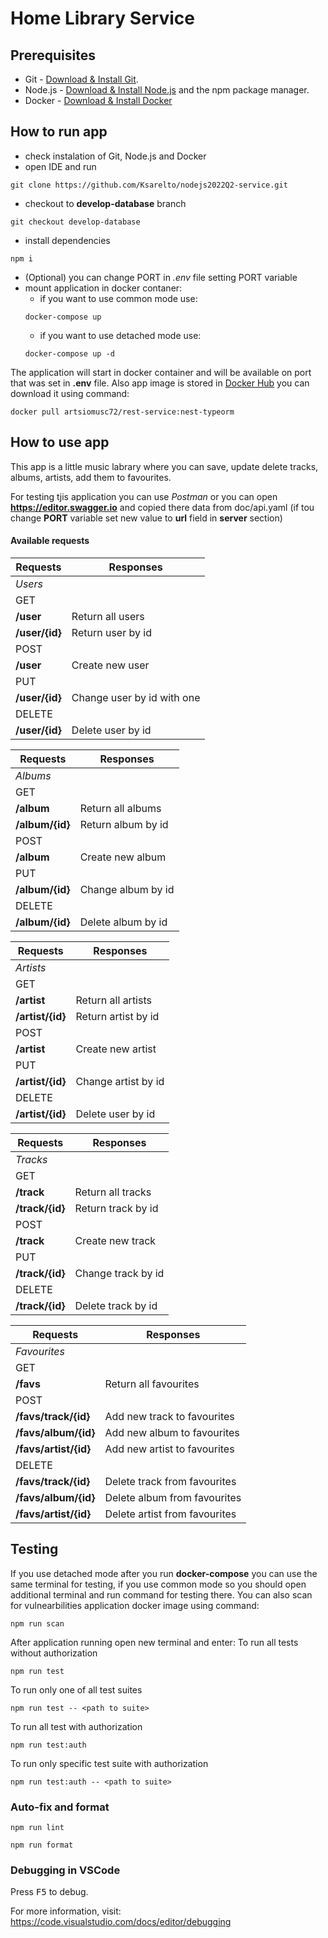 # Home Library Service

## Prerequisites

- Git - [Download & Install Git](https://git-scm.com/downloads).
- Node.js - [Download & Install Node.js](https://nodejs.org/en/download/) and the npm package manager.
- Docker - [Download & Install Docker](https://docs.docker.com/get-docker/)

## How to run app

- check instalation of Git, Node.js and Docker
- open IDE and run

```
git clone https://github.com/Ksarelto/nodejs2022Q2-service.git
```

- checkout to **develop-database** branch

```
git checkout develop-database
```

- install dependencies

```
npm i
```

- (Optional) you can change PORT in _.env_ file setting PORT variable
- mount application in docker contaner:
  - if you want to use common mode use:
  ```
  docker-compose up
  ```
  - if you want to use detached mode use:
  ```
  docker-compose up -d
  ```

The application will start in docker container and will be available on port that was set in **.env** file.
Also app image is stored in [Docker Hub](https://hub.docker.com) you can download it using command:

```
docker pull artsiomusc72/rest-service:nest-typeorm
```

## How to use app

This app is a little music labrary where you can save, update delete tracks, albums, artists, add them to favourites.

For testing tjis application you can use _Postman_ or you can open **https://editor.swagger.io** and copied there data from doc/api.yaml
(if tou change **PORT** variable set new value to **url** field in **server** section)

#### Available requests

| Requests       | Responses                  |
| -------------- | -------------------------- |
| _*Users*_      |                            |
| GET            |                            |
| **/user**      | Return all users           |
| **/user/{id}** | Return user by id          |
| POST           |                            |
| **/user**      | Create new user            |
| PUT            |                            |
| **/user/{id}** | Change user by id with one |
| DELETE         |                            |
| **/user/{id}** | Delete user by id          |

| Requests        | Responses          |
| --------------- | ------------------ |
| _*Albums*_      |                    |
| GET             |                    |
| **/album**      | Return all albums  |
| **/album/{id}** | Return album by id |
| POST            |                    |
| **/album**      | Create new album   |
| PUT             |                    |
| **/album/{id}** | Change album by id |
| DELETE          |                    |
| **/album/{id}** | Delete album by id |

| Requests         | Responses           |
| ---------------- | ------------------- |
| _*Artists*_      |                     |
| GET              |                     |
| **/artist**      | Return all artists  |
| **/artist/{id}** | Return artist by id |
| POST             |                     |
| **/artist**      | Create new artist   |
| PUT              |                     |
| **/artist/{id}** | Change artist by id |
| DELETE           |                     |
| **/artist/{id}** | Delete user by id   |

| Requests        | Responses          |
| --------------- | ------------------ |
| _*Tracks*_      |                    |
| GET             |                    |
| **/track**      | Return all tracks  |
| **/track/{id}** | Return track by id |
| POST            |                    |
| **/track**      | Create new track   |
| PUT             |                    |
| **/track/{id}** | Change track by id |
| DELETE          |                    |
| **/track/{id}** | Delete track by id |

| Requests              | Responses                     |
| --------------------- | ----------------------------- |
| _*Favourites*_        |                               |
| GET                   |                               |
| **/favs**             | Return all favourites         |
| POST                  |                               |
| **/favs/track/{id}**  | Add new track to favourites   |
| **/favs/album/{id}**  | Add new album to favourites   |
| **/favs/artist/{id}** | Add new artist to favourites  |
| DELETE                |                               |
| **/favs/track/{id}**  | Delete track from favourites  |
| **/favs/album/{id}**  | Delete album from favourites  |
| **/favs/artist/{id}** | Delete artist from favourites |

## Testing

If you use detached mode after you run **docker-compose** you can use the same terminal for testing,
if you use common mode so you should open additional terminal and run command for testing there.
You can also scan for vulnearbilities application docker image using command:

```
npm run scan
```

After application running open new terminal and enter:
To run all tests without authorization

```
npm run test
```

To run only one of all test suites

```
npm run test -- <path to suite>
```

To run all test with authorization

```
npm run test:auth
```

To run only specific test suite with authorization

```
npm run test:auth -- <path to suite>
```

### Auto-fix and format

```
npm run lint
```

```
npm run format
```

### Debugging in VSCode

Press <kbd>F5</kbd> to debug.

For more information, visit: https://code.visualstudio.com/docs/editor/debugging
